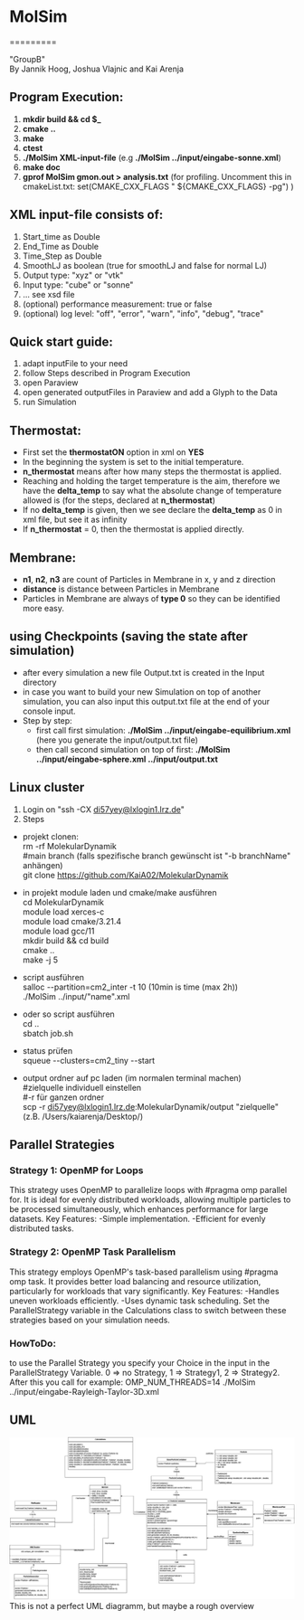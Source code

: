 # MolSim
=========

"GroupB"  
By Jannik Hoog, Joshua Vlajnic and Kai Arenja

## Program Execution:

1. **mkdir build && cd $_**
2. **cmake ..**
3. **make**
4. **ctest**
5. **./MolSim XML-input-file** (e.g **./MolSim ../input/eingabe-sonne.xml**)
6. **make doc**
7. **gprof MolSim gmon.out > analysis.txt** (for profiling. Uncomment this in cmakeList.txt: set(CMAKE_CXX_FLAGS "
   ${CMAKE_CXX_FLAGS} -pg") )

## XML input-file consists of:

1. Start_time as Double
2. End_Time as Double
3. Time_Step as Double
4. SmoothLJ as boolean (true for smoothLJ and false for normal LJ)
4. Output type: "xyz" or "vtk"
5. Input type: "cube" or "sonne"
6. ... see xsd file
7. (optional) performance measurement: true or false
8. (optional) log level: "off", "error", "warn", "info", "debug", "trace"

## Quick start guide:

1. adapt inputFile to your need
2. follow Steps described in Program Execution
3. open Paraview
4. open generated outputFiles in Paraview and add a Glyph to the Data
5. run Simulation

## Thermostat:

- First set the **thermostatON** option in xml on **YES**
- In the beginning the system is set to the initial temperature.
- **n_thermostat** means after how many steps the thermostat is applied.
- Reaching and holding the target temperature is the aim, therefore we have the **delta_temp** to say what the absolute
  change of temperature allowed is (for the steps, declared at **n_thermostat**)
- If no **delta_temp** is given, then we see declare the **delta_temp** as 0 in xml file, but see it as infinity
- If **n_thermostat** = 0, then the thermostat is applied directly.

## Membrane:

- **n1**, **n2**, **n3** are count of Particles in Membrane in x, y and z direction
- **distance** is distance between Particles in Membrane
- Particles in Membrane are always of **type 0** so they can be identified more easy.

## using Checkpoints (saving the state after simulation)

- after every simulation a new file Output.txt is created in the Input directory
- in case you want to build your new Simulation on top of another simulation, you can also input this output.txt file at
  the end of your console input.
- Step by step:
    - first call first simulation: **./MolSim ../input/eingabe-equilibrium.xml**
      (here you generate the input/output.txt file)
    - then call second simulation on top of first: **./MolSim ../input/eingabe-sphere.xml ../input/output.txt**

## Linux cluster

1. Login on "ssh -CX di57yey@lxlogin1.lrz.de"
2. Steps

- projekt clonen:  
  rm -rf MolekularDynamik  
  #main branch (falls spezifische branch gewünscht ist "-b branchName" anhängen)  
  git clone https://github.com/KaiA02/MolekularDynamik

- in projekt module laden und cmake/make ausführen  
  cd MolekularDynamik  
  module load xerces-c  
  module load cmake/3.21.4  
  module load gcc/11  
  mkdir build && cd build  
  cmake ..  
  make -j 5

- script ausführen  
  salloc --partition=cm2_inter -t 10   (10min is time (max 2h))   
  ./MolSim ../input/"name".xml

- oder so script ausführen  
  cd ..  
  sbatch job.sh


- status prüfen  
  squeue --clusters=cm2_tiny --start

- output ordner auf pc laden (im normalen terminal machen)  
  #zielquelle individuell einstellen     
  #-r für ganzen ordner  
  scp -r di57yey@lxlogin1.lrz.de:MolekularDynamik/output "zielquelle" (z.B. /Users/kaiarenja/Desktop/)

## Parallel Strategies

### Strategy 1: **OpenMP for Loops**
  This strategy uses OpenMP to parallelize loops with #pragma omp parallel for. It is ideal for evenly distributed workloads, allowing multiple particles to be processed simultaneously, which enhances performance for large datasets.
  Key Features:
  -Simple implementation.
  -Efficient for evenly distributed tasks.
### Strategy 2: **OpenMP Task Parallelism**
  This strategy employs OpenMP's task-based parallelism using #pragma omp task. It provides better load balancing and resource utilization, particularly for workloads that vary significantly.
  Key Features:
  -Handles uneven workloads efficiently.
  -Uses dynamic task scheduling.
  Set the ParallelStrategy variable in the Calculations class to switch between these strategies based on your simulation needs.
### HowToDo:
  to use the Parallel Strategy you specify your Choice in the input in the ParallelStrategy Variable. 0 => no Strategy, 1 => Strategy1, 2 => Strategy2. After this you call for example: OMP_NUM_THREADS=14 ./MolSim ../input/eingabe-Rayleigh-Taylor-3D.xml

## UML
![UML](images/UML.png)
This is not a perfect UML diagramm, but maybe a rough overview


